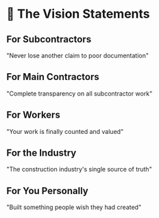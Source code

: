 # 🎨 The Vision Statements

## For Subcontractors
"Never lose another claim to poor documentation"

## For Main Contractors
"Complete transparency on all subcontractor work"

## For Workers
"Your work is finally counted and valued"

## For the Industry
"The construction industry's single source of truth"

## For You Personally
"Built something people wish they had created"
